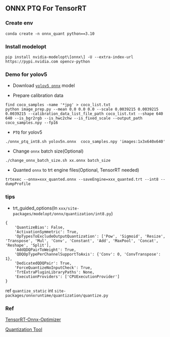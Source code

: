 ## ONNX PTQ For TensorRT

### Create env

```shell
conda create -n onnx_quant python==3.10
```

### Install modelopt

```shell
pip install nvidia-modelopt\[onnx\] -U --extra-index-url https://pypi.nvidia.com opencv-python
```

### Demo for yolov5

-	Download [`yolov5 onnx`](https://objects.githubusercontent.com/github-production-release-asset-2e65be/264818686/dedf8e44-e7fd-450a-a0e8-c27424f86ce2?X-Amz-Algorithm=AWS4-HMAC-SHA256&X-Amz-Credential=releaseassetproduction%2F20250331%2Fus-east-1%2Fs3%2Faws4_request&X-Amz-Date=20250331T064306Z&X-Amz-Expires=300&X-Amz-Signature=5d3e60d88954dc8ac6fd6a8a6b2113f07aa568a3f3b09ab2587e8f94ccff4185&X-Amz-SignedHeaders=host&response-content-disposition=attachment%3B%20filename%3Dyolov5n.onnx&response-content-type=application%2Foctet-stream) model


-	Prepare calibration data

```shell
find coco_samples -name '*jpg' > coco_list.txt
python image_prep.py --mean 0.0 0.0 0.0 --scale 0.0039215 0.0039215 0.0039215 --calibration_data_list_file_path coco_list.txt --shape 640 640 --is_bgr2rgb --is_hwc2chw --is_fixed_scale --output_path coco_samples.npy --fp16
```

- `PTQ` for yolov5 

```shell
./onnx_ptq_int8.sh yolov5n.onnx  coco_samples.npy 'images:1x3x640x640'
```

- Change `onnx` batch size(Optional)

```shell
./change_onnx_batch_size.sh xx.onnx batch_size
```

- Quanted `onnx` to trt engine files(Optional, TensorRT needed)

```shell
trtexec --onnx=xxx_quanted.onnx --saveEngine=xxx_quanted.trt --int8 --dumpProfile
```

### tips

- trt_guided_options(In `xxx/site-packages/modelopt/onnx/quantization/int8.py`)
```
{
	'QuantizeBias': False, 
	'ActivationSymmetric': True, 
	'OpTypesToExcludeOutputQuantization': ['Pow', 'Sigmoid', 'Resize', 'Transpose', 'Mul', 'Conv', 'Constant', 'Add', 'MaxPool', 'Concat', 'Reshape', 'Split'], 
	'AddQDQPairToWeight': True,
	'QDQOpTypePerChannelSupportToAxis': {'Conv': 0, 'ConvTranspose': 1}, 
	'DedicatedQDQPair': True, 
	'ForceQuantizeNoInputCheck': True, 
	'TrtExtraPluginLibraryPaths': None, 
	'ExecutionProviders': ['CPUExecutionProvider']
}
```

ref `quantize_static` int `site-packages/onnxruntime/quantization/quantize.py`


### Ref

[TensorRT-Onnx-Optimizer](https://github.com/NVIDIA/TensorRT-Model-Optimizer/blob/2017cd9/modelopt/onnx/quantization/int8.py#L225)

[Quantization Tool](https://github.com/microsoft/onnxruntime/blob/main/onnxruntime/python/tools/quantization/README.md)